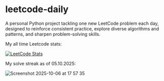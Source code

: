 # leetcode-daily

A personal Python project tackling one new LeetCode problem each day, designed to reinforce consistent practice, explore diverse algorithms and patterns, and sharpen problem-solving skills.

My all time Leetcode stats:

[![LeetCode Stats](https://leetcard.jacoblin.cool/uygarpolat?theme=dark&ext=contest&ext=heatmap)](https://leetcode.com/uygarpolat/)

My solve streak as of 05.10.2025:

![Screenshot 2025-10-06 at 17 57 35](https://github.com/user-attachments/assets/920d7cd7-dd11-4b4e-b3fb-6e96468c5733)
